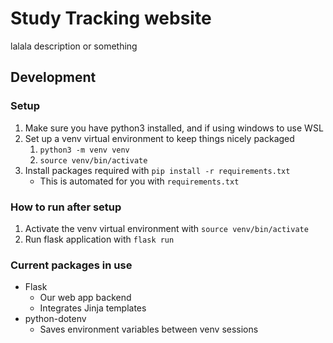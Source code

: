 # Study Tracking website

lalala description or something

## Development
### Setup
1. Make sure you have python3 installed, and if using windows to use WSL
2. Set up a venv virtual environment to keep things nicely packaged
    1. `python3 -m venv venv`
    2. `source venv/bin/activate`
3. Install packages required with `pip install -r requirements.txt`
    - This is automated for you with `requirements.txt`

### How to run after setup
1. Activate the venv virtual environment with `source venv/bin/activate`
2. Run flask application with `flask run`

### Current packages in use
- Flask
    - Our web app backend
    - Integrates Jinja templates
- python-dotenv
    - Saves environment variables between venv sessions